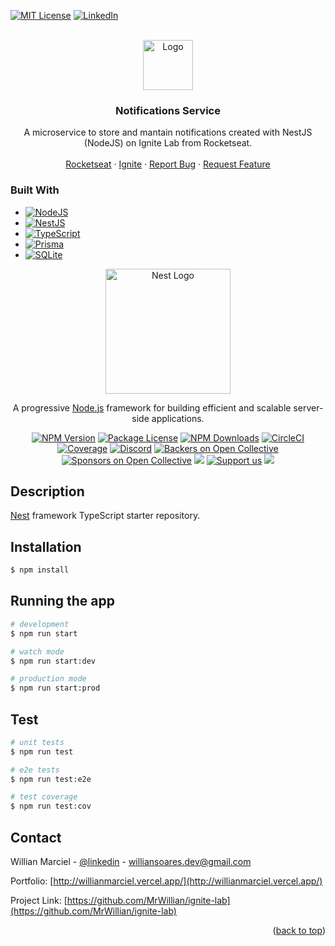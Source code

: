 <a name="readme-top"></a>

[![MIT License][license-shield]][license-url]
[![LinkedIn][linkedin-shield]][linkedin-url]


<!-- PROJECT LOGO -->
<br />
<div align="center">
  <a href="https://github.com/MrWillian/ignite-lab">
    <img src="https://w7.pngwing.com/pngs/1007/210/png-transparent-bell-notification-one-notification-twitter-twitter-ui-colored-icon.png" alt="Logo" width="80" height="80">
  </a>

<h3 align="center">Notifications Service</h3>

  <p align="center">
    A microservice to store and mantain notifications created with NestJS (NodeJS) on Ignite Lab from Rocketseat.
    <br />
    <br />
    <a href="https://www.rocketseat.com.br">Rocketseat</a>
    ·
    <a href="https://lp.rocketseat.com.br/ignite?utm_source=site_rocketseat&utm_medium=modal&utm_campaign=offer-ignite-lab-04&utm_term=organic&utm_content=assine-agora&_gl=1*o557mo*_ga*MzA1ODgxNDA4LjE2NjI5MzQxOTg.*_ga_74RKNGM8RL*MTY3MTE0NjQwNS4yLjAuMTY3MTE0NjQwNS42MC4wLjA.">Ignite</a>
    ·
    <a href="https://github.com/MrWillian/ignite-lab/issues">Report Bug</a>
    ·
    <a href="https://github.com/MrWillian/ignite-lab/issues">Request Feature</a>
  </p>
</div>



### Built With

* [![NodeJS][Node.js]][Node-url]
* [![NestJS][Nest.js]][Nest-url]
* [![TypeScript][TypeScript]][TypeScript-url]
* [![Prisma][Prisma]][Prisma-url]
* [![SQLite][SQLite]][SQLite-url]

<p align="center">
  <a href="http://nestjs.com/" target="blank"><img src="https://nestjs.com/img/logo-small.svg" width="200" alt="Nest Logo" /></a>
</p>

[circleci-image]: https://img.shields.io/circleci/build/github/nestjs/nest/master?token=abc123def456
[circleci-url]: https://circleci.com/gh/nestjs/nest

  <p align="center">A progressive <a href="http://nodejs.org" target="_blank">Node.js</a> framework for building efficient and scalable server-side applications.</p>
    <p align="center">
<a href="https://www.npmjs.com/~nestjscore" target="_blank"><img src="https://img.shields.io/npm/v/@nestjs/core.svg" alt="NPM Version" /></a>
<a href="https://www.npmjs.com/~nestjscore" target="_blank"><img src="https://img.shields.io/npm/l/@nestjs/core.svg" alt="Package License" /></a>
<a href="https://www.npmjs.com/~nestjscore" target="_blank"><img src="https://img.shields.io/npm/dm/@nestjs/common.svg" alt="NPM Downloads" /></a>
<a href="https://circleci.com/gh/nestjs/nest" target="_blank"><img src="https://img.shields.io/circleci/build/github/nestjs/nest/master" alt="CircleCI" /></a>
<a href="https://coveralls.io/github/nestjs/nest?branch=master" target="_blank"><img src="https://coveralls.io/repos/github/nestjs/nest/badge.svg?branch=master#9" alt="Coverage" /></a>
<a href="https://discord.gg/G7Qnnhy" target="_blank"><img src="https://img.shields.io/badge/discord-online-brightgreen.svg" alt="Discord"/></a>
<a href="https://opencollective.com/nest#backer" target="_blank"><img src="https://opencollective.com/nest/backers/badge.svg" alt="Backers on Open Collective" /></a>
<a href="https://opencollective.com/nest#sponsor" target="_blank"><img src="https://opencollective.com/nest/sponsors/badge.svg" alt="Sponsors on Open Collective" /></a>
  <a href="https://paypal.me/kamilmysliwiec" target="_blank"><img src="https://img.shields.io/badge/Donate-PayPal-ff3f59.svg"/></a>
    <a href="https://opencollective.com/nest#sponsor"  target="_blank"><img src="https://img.shields.io/badge/Support%20us-Open%20Collective-41B883.svg" alt="Support us"></a>
  <a href="https://twitter.com/nestframework" target="_blank"><img src="https://img.shields.io/twitter/follow/nestframework.svg?style=social&label=Follow"></a>
</p>
  <!--[![Backers on Open Collective](https://opencollective.com/nest/backers/badge.svg)](https://opencollective.com/nest#backer)
  [![Sponsors on Open Collective](https://opencollective.com/nest/sponsors/badge.svg)](https://opencollective.com/nest#sponsor)-->

## Description

[Nest](https://github.com/nestjs/nest) framework TypeScript starter repository.

## Installation

```bash
$ npm install
```

## Running the app

```bash
# development
$ npm run start

# watch mode
$ npm run start:dev

# production mode
$ npm run start:prod
```

## Test

```bash
# unit tests
$ npm run test

# e2e tests
$ npm run test:e2e

# test coverage
$ npm run test:cov
```


<!-- CONTACT -->
## Contact

Willian Marciel - [@linkedin][linkedin-url] - williansoares.dev@gmail.com

Portfolio: [http://willianmarciel.vercel.app/](http://willianmarciel.vercel.app/)

Project Link: [https://github.com/MrWillian/ignite-lab](https://github.com/MrWillian/ignite-lab)

<p align="right">(<a href="#readme-top">back to top</a>)</p>


<!-- MARKDOWN LINKS & IMAGES -->
<!-- https://www.markdownguide.org/basic-syntax/#reference-style-links -->

[issues-shield]: https://img.shields.io/github/issues/MrWillian/ignite-lab.svg?style=for-the-badge
[issues-url]: https://github.com/MrWillian/ignite-lab/issues
[license-shield]: https://img.shields.io/github/license/MrWillian/ignite-lab.svg?style=for-the-badge
[license-url]: https://github.com/MrWillian/ignite-lab/blob/master/LICENSE.txt
[linkedin-shield]: https://img.shields.io/badge/-LinkedIn-black.svg?style=for-the-badge&logo=linkedin&colorB=555
[linkedin-url]: https://www.linkedin.com/in/willian-marciel
[product-screenshot]: images/screenshot.png
[Node.js]: https://img.shields.io/badge/node.js-000000?style=for-the-badge&logo=nodedotjs&logoColor=white
[Node-url]: https://nodejs.org/en/
[Nest.js]: https://img.shields.io/badge/Nestjs-20232A?style=for-the-badge&logo=nestjs&logoColor=61DAFB
[Nest-url]: https://nestjs.com/
[TypeScript]: https://img.shields.io/badge/typescript-000000?style=for-the-badge&logo=typescript&logoColor=white
[TypeScript-url]: https://www.typescriptlang.org/
[Prisma]: https://img.shields.io/badge/Prisma-20232A?style=for-the-badge&logo=prisma&logoColor=61DAFB
[Prisma-url]: https://www.prisma.io/
[SQLite]: https://img.shields.io/badge/SQLite-000000?style=for-the-badge&logo=sqlite&logoColor=white
[SQLite-url]: https://www.sqlite.org/index.html
